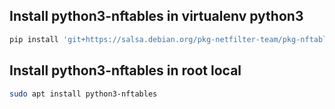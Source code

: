 ## Install python3-nftables in virtualenv python3

```sh
pip install 'git+https://salsa.debian.org/pkg-netfilter-team/pkg-nftables#egg=nftables&subdirectory=py'
```

## Install python3-nftables in root local

```sh
sudo apt install python3-nftables
```
